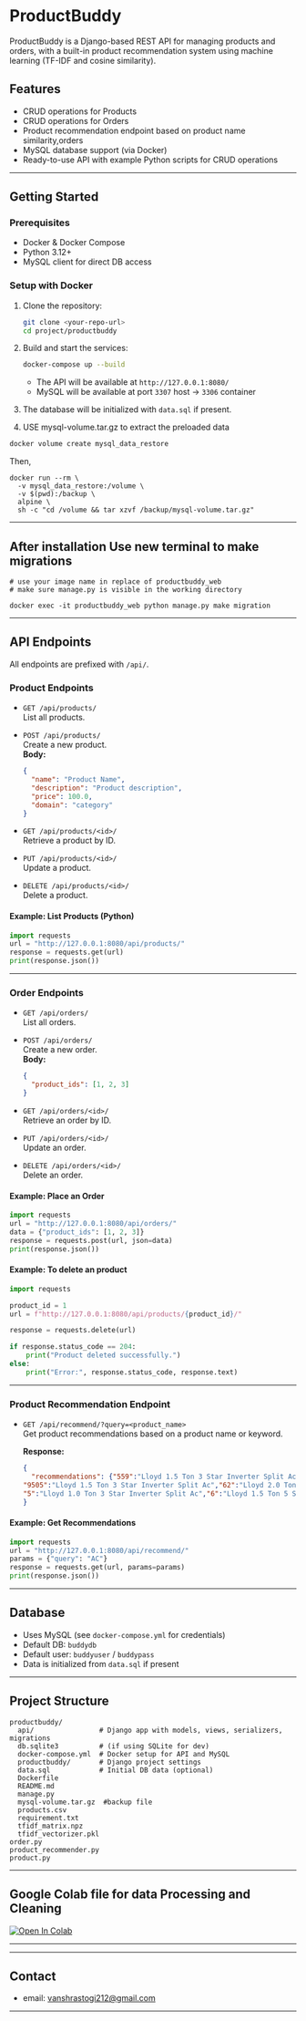 # ProductBuddy

ProductBuddy is a Django-based REST API for managing products and orders, with a built-in product recommendation system using machine learning (TF-IDF and cosine similarity).

## Features

- CRUD operations for Products
- CRUD operations for Orders
- Product recommendation endpoint based on product name similarity,orders
- MySQL database support (via Docker)
- Ready-to-use API with example Python scripts for CRUD operations

---

## Getting Started

### Prerequisites

- Docker & Docker Compose
- Python 3.12+ 
- MySQL client for direct DB access

### Setup with Docker

1. Clone the repository:
   ```bash
   git clone <your-repo-url>
   cd project/productbuddy
   ```

2. Build and start the services:
   ```bash
   docker-compose up --build
   ```
   - The API will be available at `http://127.0.0.1:8080/`
   - MySQL will be available at port `3307` host → `3306` container

3. The database will be initialized with `data.sql` if present.

4. USE mysql-volume.tar.gz  to extract the preloaded data
```sh
docker volume create mysql_data_restore
```
Then,
```
docker run --rm \
  -v mysql_data_restore:/volume \
  -v $(pwd):/backup \
  alpine \
  sh -c "cd /volume && tar xzvf /backup/mysql-volume.tar.gz"

```
---
## After installation Use new terminal to make migrations
```
# use your image name in replace of productbuddy_web
# make sure manage.py is visible in the working directory

docker exec -it productbuddy_web python manage.py make migration

```
---

## API Endpoints

All endpoints are prefixed with `/api/`.

### Product Endpoints

- `GET /api/products/`  
  List all products.

- `POST /api/products/`  
  Create a new product.  
  **Body:**
  ```json
  {
    "name": "Product Name",
    "description": "Product description",
    "price": 100.0,
    "domain": "category"
  }
  ```

- `GET /api/products/<id>/`  
  Retrieve a product by ID.

- `PUT /api/products/<id>/`  
  Update a product.

- `DELETE /api/products/<id>/`  
  Delete a product.

#### Example: List Products (Python)
```python
import requests
url = "http://127.0.0.1:8080/api/products/"
response = requests.get(url)
print(response.json())
```

---

### Order Endpoints

- `GET /api/orders/`  
  List all orders.

- `POST /api/orders/`  
  Create a new order.  
  **Body:**
  ```json
  {
    "product_ids": [1, 2, 3]
  }
  ```

- `GET /api/orders/<id>/`  
  Retrieve an order by ID.

- `PUT /api/orders/<id>/`  
  Update an order.

- `DELETE /api/orders/<id>/`  
  Delete an order.

#### Example: Place an Order
```python
import requests
url = "http://127.0.0.1:8080/api/orders/"
data = {"product_ids": [1, 2, 3]}
response = requests.post(url, json=data)
print(response.json())
```
#### Example: To delete an product 
```python
import requests

product_id = 1 
url = f"http://127.0.0.1:8080/api/products/{product_id}/"

response = requests.delete(url)

if response.status_code == 204:
    print("Product deleted successfully.")
else:
    print("Error:", response.status_code, response.text)
```

---

### Product Recommendation Endpoint

- `GET /api/recommend/?query=<product_name>`  
  Get product recommendations based on a product name or keyword.

  **Response:**
  ```json
  {
    "recommendations": {"559":"Lloyd 1.5 Ton 3 Star Inverter Split Ac","429":"Havells-Lloyd 1.5 Ton 3 Star Inverter Split AC",
  "9505":"Lloyd 1.5 Ton 3 Star Inverter Split Ac","62":"Lloyd 2.0 Ton 3 Star Inverter Split Ac",
  "5":"Lloyd 1.0 Ton 3 Star Inverter Split Ac","6":"Lloyd 1.5 Ton 5 Star Inverter Split Ac"}
  }
  ```

#### Example: Get Recommendations 
```python
import requests
url = "http://127.0.0.1:8080/api/recommend/"
params = {"query": "AC"}
response = requests.get(url, params=params)
print(response.json())
```

---

## Database

- Uses MySQL (see `docker-compose.yml` for credentials)
- Default DB: `buddydb`
- Default user: `buddyuser` / `buddypass`
- Data is initialized from `data.sql` if present

---

## Project Structure

```
productbuddy/
  api/                # Django app with models, views, serializers, migrations
  db.sqlite3          # (if using SQLite for dev)
  docker-compose.yml  # Docker setup for API and MySQL
  productbuddy/       # Django project settings
  data.sql            # Initial DB data (optional)
  Dockerfile
  README.md
  manage.py
  mysql-volume.tar.gz  #backup file
  products.csv
  requirement.txt
  tfidf_matrix.npz
  tfidf_vectorizer.pkl
order.py
product_recommender.py
product.py
```
---
## Google Colab file for data Processing and Cleaning

[![Open In Colab](https://colab.research.google.com/assets/colab-badge.svg)](https://colab.research.google.com/drive/16O0A4dlzYiGgwRoHeL6eq6jeuNtrXWEH?usp=sharing)

---
---
## Contact
- email: vanshrastogi212@gmail.com 
---
